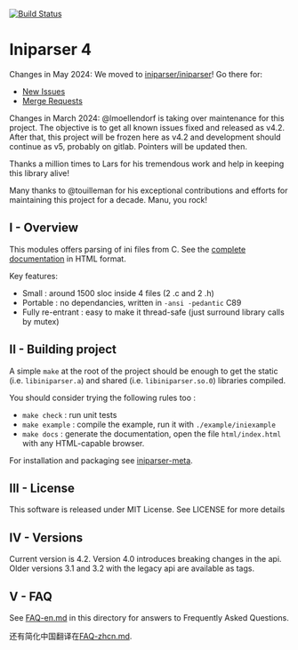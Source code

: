[![Build Status](https://travis-ci.org/ndevilla/iniparser.svg?branch=master)](https://travis-ci.org/ndevilla/iniparser)

# Iniparser 4 #

Changes in May 2024:
We moved to [iniparser/iniparser](https://gitlab.com/iniparser/iniparser)!
Go there for:

- [New Issues](https://gitlab.com/iniparser/iniparser/-/issues/new)
- [Merge Requests](https://gitlab.com/iniparser/iniparser/-/merge_requests/new)

Changes in March 2024:
@lmoellendorf is taking over maintenance for this project. The objective is to get all known issues fixed and released as v4.2.
After that, this project will be frozen here as v4.2 and development should continue as v5, probably on gitlab. Pointers will be updated then.

Thanks a million times to Lars for his tremendous work and help in keeping this library alive!

Many thanks to @touilleman for his exceptional contributions and efforts for maintaining this project for a decade. Manu, you rock!

## I - Overview

This modules offers parsing of ini files from C.
See the [complete documentation](https://iniparser.gitlab.io/iniparser-meta/) in HTML format.


Key features:

 - Small : around 1500 sloc inside 4 files (2 .c and 2 .h)
 - Portable : no dependancies, written in `-ansi -pedantic` C89
 - Fully re-entrant : easy to make it thread-safe (just surround
   library calls by mutex)

## II - Building project

A simple `make` at the root of the project should be enough to get the static
(i.e. `libiniparser.a`) and shared (i.e. `libiniparser.so.0`) libraries compiled.

You should consider trying the following rules too :


 - `make check` : run unit tests
 - `make example` : compile the example, run it with `./example/iniexample`
 - `make docs` : generate the documentation, open the file `html/index.html` with any HTML-capable browser.

For installation and packaging see [iniparser-meta](https://gitlab.com/iniparser/iniparser-meta).

## III - License

This software is released under MIT License.
See LICENSE for more details

## IV - Versions

Current version is 4.2. Version 4.0 introduces breaking changes in the api.
Older versions 3.1 and 3.2 with the legacy api are available as tags.

## V - FAQ

See [FAQ-en.md](FAQ-en.md) in this directory for answers to Frequently Asked Questions.

还有简化中国翻译在[FAQ-zhcn.md](FAQ-zhcn.md).
